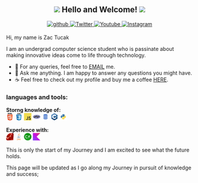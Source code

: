 <h2 align="center"><img src="https://media.giphy.com/media/hvRJCLFzcasrR4ia7z/giphy.gif" width="25px"> Hello and Welcome! <img src="https://media.giphy.com/media/hvRJCLFzcasrR4ia7z/giphy.gif" width="25px"></h2> 

<!--Github Link-->
<p align="center">
<a href="https://github.com/tucaza555" target="_blank">
<img src=https://img.shields.io/badge/-GitHub-333?logo=github&logoColor=white&style=for-the-badge alt=github style="margin-bottom: 5px; height: 30px;" />
</a>
  
<!--Twitter Link--> 
<a href="https://github.com/tucaza555" target="_blank">
<img src=https://img.shields.io/badge/-Twitter-00acee?logo=twitter&logoColor=white&style=for-the-badge alt=Twitter style="margin-bottom: 5px; height: 30px;" />
</a>
 
<!--Youtube Link-->
<a href="https://github.com/tucaza555" target="_blank">
<img src=https://img.shields.io/badge/-Youtube-FF0000?logo=YouTube&logoColor=white&style=for-the-badge alt=Youtube style="margin-bottom: 5px; height: 30px;" />
</a>
  
<!--Instagram Link-->
<a href="https://github.com/tucaza555" target="_blank">
<img src=https://img.shields.io/badge/-instagram-E4405F?logo=instagram&logoColor=white&style=for-the-badge alt=Instagram style="margin-bottom: 5px; height: 30px;" />
</a>

<br />

Hi, my name is Zac Tucak
  
  I am an undergrad computer science student who is passinate about making innovative ideas come to life through technology.

  
- 💼 For any queries, feel free to [EMAIL](mailto:tucaza555@gmail.com) me.
- 💬 Ask me anything. I am happy to answer any questions you might have.
- ☕ Feel free to check out my profile and buy me a coffee [HERE](buymeacoffee.com/?via=Tucaza).

  
<!--Languages and tools-->
### **languages and tools:**  

**Storng knowledge of:**  
<code><img height="20" src="https://raw.githubusercontent.com/github/explore/80688e429a7d4ef2fca1e82350fe8e3517d3494d/topics/html/html.png"></code>
<code><img height="20" src="https://raw.githubusercontent.com/github/explore/80688e429a7d4ef2fca1e82350fe8e3517d3494d/topics/css/css.png"></code>
<code><img height="20" src="https://raw.githubusercontent.com/github/explore/80688e429a7d4ef2fca1e82350fe8e3517d3494d/topics/javascript/javascript.png"></code>
<code><img height="20" src="https://raw.githubusercontent.com/github/explore/80688e429a7d4ef2fca1e82350fe8e3517d3494d/topics/php/php.png"></code>
<code><img height="20" src="https://raw.githubusercontent.com/github/explore/80688e429a7d4ef2fca1e82350fe8e3517d3494d/topics/sql/sql.png"></code>
<code><img height="20" src="https://raw.githubusercontent.com/github/explore/80688e429a7d4ef2fca1e82350fe8e3517d3494d/topics/cpp/cpp.png"></code>
<code><img height="20" src="https://raw.githubusercontent.com/github/explore/80688e429a7d4ef2fca1e82350fe8e3517d3494d/topics/python/python.png"></code>
  
**Experience with:**    
<code><img height="20" src="https://raw.githubusercontent.com/github/explore/80688e429a7d4ef2fca1e82350fe8e3517d3494d/topics/ruby/ruby.png"></code>
<code><img height="20" src="https://raw.githubusercontent.com/github/explore/80688e429a7d4ef2fca1e82350fe8e3517d3494d/topics/java/java.png"></code>
<code><img height="20" src="https://raw.githubusercontent.com/github/explore/80688e429a7d4ef2fca1e82350fe8e3517d3494d/topics/csharp/csharp.png"></code>
<code><img height="20" src="https://raw.githubusercontent.com/github/explore/80688e429a7d4ef2fca1e82350fe8e3517d3494d/topics/kotlin/kotlin.png"></code>
  
This is only the start of my Journey and I am excited to see what the future holds.
  
This page will be updated as I go along my Journey in pursuit of knowledge and success;

